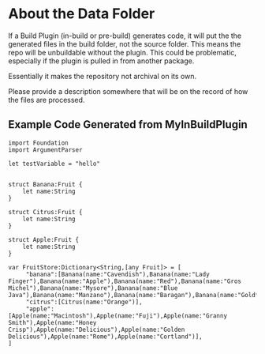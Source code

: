 #  About the Data Folder

If a Build Plugin (in-build or pre-build) generates code, 
it will put the the generated files in the build folder, 
not the source folder. This means the repo will be unbuildable
without the plugin. This could be problematic, especially 
if the plugin is pulled in from another package. 
 
Essentially it makes the repository not archival on its own. 

Please provide a description somewhere that will be on the 
record of how the files are processed.  
 
## Example Code Generated from MyInBuildPlugin

```
import Foundation
import ArgumentParser

let testVariable = "hello"


struct Banana:Fruit {
    let name:String
}

struct Citrus:Fruit {
    let name:String
}

struct Apple:Fruit {
    let name:String
}

var FruitStore:Dictionary<String,[any Fruit]> = [     
     "banana":[Banana(name:"Cavendish"),Banana(name:"Lady Finger"),Banana(name:"Apple"),Banana(name:"Red"),Banana(name:"Gros Michel"),Banana(name:"Mysore"),Banana(name:"Blue Java"),Banana(name:"Manzano"),Banana(name:"Baragan"),Banana(name:"Goldfinger"),Banana(name:"Plantain"),Banana(name:"Fe'i"),Banana(name:"Orinoco")],     
     "citrus":[Citrus(name:"Orange")],     
     "apple":[Apple(name:"Macintosh"),Apple(name:"Fuji"),Apple(name:"Granny Smith"),Apple(name:"Honey Crisp"),Apple(name:"Delicious"),Apple(name:"Golden Delicious"),Apple(name:"Rome"),Apple(name:"Cortland")],
]
```
 

